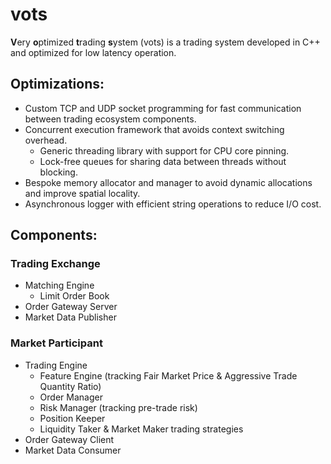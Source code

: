 # vots
**V**ery **o**ptimized **t**rading **s**ystem (vots) is a trading system
developed in C++ and optimized for low latency operation.

## Optimizations:
* Custom TCP and UDP socket programming for fast communication between trading ecosystem components.
* Concurrent execution framework that avoids context switching overhead.
    * Generic threading library with support for CPU core pinning.
    * Lock-free queues for sharing data between threads without blocking.
* Bespoke memory allocator and manager to avoid dynamic allocations and improve spatial locality.
* Asynchronous logger with efficient string operations to reduce I/O cost.

## Components:
### Trading Exchange
* Matching Engine
    * Limit Order Book
* Order Gateway Server
* Market Data Publisher

### Market Participant
* Trading Engine
    * Feature Engine (tracking Fair Market Price & Aggressive Trade Quantity Ratio)
    * Order Manager
    * Risk Manager (tracking pre-trade risk)
    * Position Keeper
    * Liquidity Taker & Market Maker trading strategies
* Order Gateway Client
* Market Data Consumer
